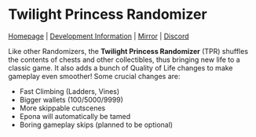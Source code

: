 # Twilight Princess Randomizer
[Homepage](https://rando.zeldatp.net) | [Development Information](https://dev.zeldatp.net) | [Mirror](https://git.zeldatp.net) | [Discord](https://discord.zeldatp.net)

Like other Randomizers, the **Twilight Princess Randomizer** (TPR) shuffles the contents of chests and other collectibles, thus bringing new life to a classic game. It also adds a bunch of Quality of Life changes to make gameplay even smoother! Some crucial changes are:
* Fast Climbing (Ladders, Vines)
* Bigger wallets (100/5000/9999)
* More skippable cutscenes
* Epona will automatically be tamed
* Boring gameplay skips (planned to be optional)
